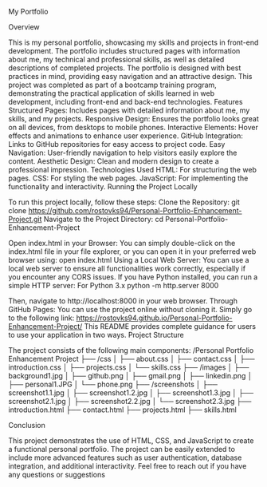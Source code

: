 My Portfolio

Overview

This is my personal portfolio, showcasing my skills and projects in front-end development. The portfolio includes structured pages with information about me, my technical and professional skills, as well as detailed descriptions of completed projects. The portfolio is designed with best practices in mind, providing easy navigation and an attractive design. This project was completed as part of a bootcamp training program, demonstrating the practical application of skills learned in web development, including front-end and back-end technologies.
Features
Structured Pages: Includes pages with detailed information about me, my skills, and my projects.
Responsive Design: Ensures the portfolio looks great on all devices, from desktops to mobile phones.
Interactive Elements: Hover effects and animations to enhance user experience.
GitHub Integration: Links to GitHub repositories for easy access to project code.
Easy Navigation: User-friendly navigation to help visitors easily explore the content.
Aesthetic Design: Clean and modern design to create a professional impression.
Technologies Used
HTML: For structuring the web pages.
CSS: For styling the web pages.
JavaScript: For implementing the functionality and interactivity.
Running the Project Locally

To run this project locally, follow these steps:
Clone the Repository:
git clone https://github.com/rostovks94/Personal-Portfolio-Enhancement-Project.git
Navigate to the Project Directory:
cd Personal-Portfolio-Enhancement-Project 

Open index.html in your Browser:
You can simply double-click on the index.html file in your file explorer, or you can open it in your preferred web browser using:
open index.html
Using a Local Web Server:
You can use a local web server to ensure all functionalities work correctly, especially if you encounter any CORS issues. If you have Python installed, you can run a simple HTTP server:
For Python 3.x
python -m http.server 8000

Then, navigate to http://localhost:8000 in your web browser.
Through GitHub Pages:
You can use the project online without cloning it. Simply go to the following link:
https://rostovks94.github.io/Personal-Portfolio-Enhancement-Project/
This README provides complete guidance for users to use your application in two ways.
Project Structure

The project consists of the following main components:
/Personal Portfolio Enhancement Project
├── /css
│   ├── about.css
│   ├── contact.css
│   ├── introduction.css
│   ├── projects.css
│   └── skills.css
├── /images
│   ├── background1.jpg
│   ├── github.png
│   ├── gmail.png
│   ├── linkedin.png
│   ├── personal1.JPG
│   └── phone.png
├── /screenshots
│   ├── screenshot1.1.jpg
│   ├── screenshot1.2.jpg
│   ├── screenshot1.3.jpg
│   ├── screenshot2.1.jpg
│   ├── screenshot2.2.jpg
│   └── screenshot2.3.jpg
├── introduction.html
├── contact.html
├── projects.html
├── skills.html

Conclusion

This project demonstrates the use of HTML, CSS, and JavaScript to create a functional personal portfolio. The project can be easily extended to include more advanced features such as user authentication, database integration, and additional interactivity.
Feel free to reach out if you have any questions or suggestions
